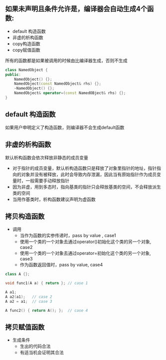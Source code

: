 <!--
 * @Author: lexcalibur
 * @Date: 2021-12-24 16:55:42
 * @LastEditors: lexcaliburr
 * @LastEditTime: 2021-12-24 17:33:01
-->

## 如果未声明且条件允许是，编译器会自动生成4个函数:
- default 构造函数
- 非虚的析构函数
- copy构造函数
- copy赋值函数

所有的函数都是如果被调用的时候由比编译器生成，否则不生成
```cpp
class NamedObject {
public:
    NamedObject() {};
    NamedObject(const NamedObject& rhs) {};
    ~NamedObject() {};
    NamedObject& operator=(const NamedOBject& rhs) {};
}
```

## default 构造函数
如果用户申明定义了构造函数，则编译器不会生成default函数

## 非虚的析构函数
默认析构函数会依次释放非静态的成员变量  
- 对于指针的成员变量，默认析构造函数只是释放了对象里指针的地址，指针指向的对象并没有被释放，此时会导致内存泄漏，因此当有原始指针作为成员变量时，一般需要手动释放指针
- 因为非虚，用到多态时，指向基类的指针只会释放基类的空间，不会释放派生类的空间
- 当用作基类时，析构函数建议声明为虚函数

## 拷贝构造函数
- 调用
  - 当作为函数的实参传递时，pass by value , case1
  - 使用一个类的一个对象去通过operator()初始化这个类的另一个对象, case2
  - 使用一个类的一个对象去通过operator=初始化这个类的另一个对象, case3
  - 作为函数返回值时，pass by value, case4
```cpp
class A {};

void func1(A a) { return }; // case 1

A a1;
A a2(a1);   // case 2
A a2 = a1;  // case 3

A func2() { return A(); };  // case 4
```

## 拷贝赋值函数
- 生成条件
  - 生出的代码合法
  - 有适当机会证明其合法
